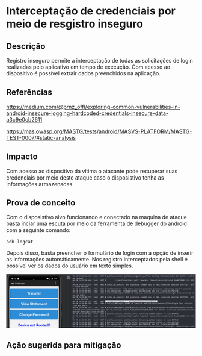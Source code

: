 # Interceptação de credenciais por meio de resgistro inseguro

## Descrição

Registro inseguro permite a interceptação de todas as solicitações de login realizadas pelo aplicativo em tempo de execução. Com acesso ao dispositivo é possível extrair dados preenchidos na aplicação.

## Referências

https://medium.com/@prnz_offl/exploring-common-vulnerabilities-in-android-insecure-logging-hardcoded-credentials-insecure-data-a3c9e0cb2611

https://mas.owasp.org/MASTG/tests/android/MASVS-PLATFORM/MASTG-TEST-0007/#static-analysis

## Impacto

Com acesso ao dispositivo da vítima o atacante pode recuperar suas credenciais por meio deste ataque caso o disposistivo tenha as informações armazenadas.

## Prova de conceito

Com o disposistivo alvo funcionando e conectado na maquina de ataque basta inciar uma escuta por meio da ferramenta de debugger do android com a seguinte comando:

```
adb logcat
```
Depois disso, basta preencher o formulário de login com a opção de inserir as informações automáticamente. Nos registro interceptados pela shell é possível ver os dados do usuário em texto simples.

![log_cat](.img/log_cat.png)

## Ação sugerida para mitigação

